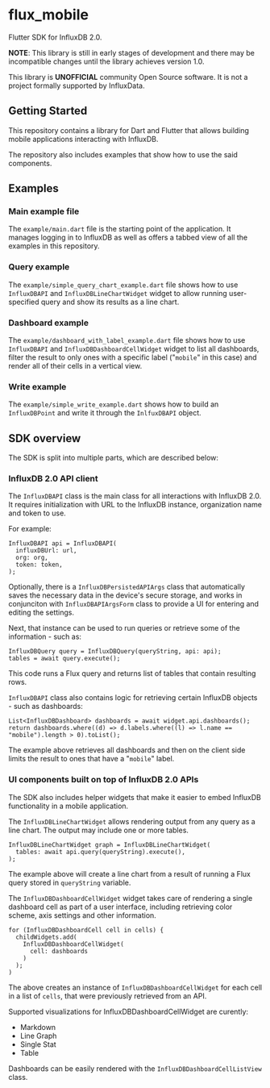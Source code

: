 # flux_mobile

Flutter SDK for InfluxDB 2.0.

**NOTE**: This library is still in early stages of development and there may be incompatible changes until the library achieves version 1.0.

This library is **UNOFFICIAL** community Open Source software. It is not a project formally supported by InfluxData. 

## Getting Started

This repository contains a library for Dart and Flutter that allows building mobile applications interacting with InfluxDB.

The repository also includes examples that show how to use the said components.

## Examples

### Main example file

The `example/main.dart` file is the starting point of the application. It manages logging in to InfluxDB as well as offers a tabbed view of all the examples in this repository.

### Query example

The `example/simple_query_chart_example.dart` file shows how to use `InfluxDBAPI` and `InfluxDBLineChartWidget` widget to allow running user-specified query and show its results as a line chart.

### Dashboard example

The `example/dashboard_with_label_example.dart` file shows how to use `InfluxDBAPI` and `InfluxDBDashboardCellWidget` widget to list all dashboards, filter the result to only ones with a specific label ("`mobile`" in this case) and render all of their cells in a vertical view.

### Write example

The `example/simple_write_example.dart` shows how to build an `InfluxDBPoint` and write it through the `InlfuxDBAPI` object.

## SDK overview

The SDK is split into multiple parts, which are described below:

### InfluxDB 2.0 API client

The `InfluxDBAPI` class is the main class for all interactions with InfluxDB 2.0. It requires initialization with URL to the InfluxDB instance, organization name and token to use.

For example:

```
InfluxDBAPI api = InfluxDBAPI(
  influxDBUrl: url,
  org: org,
  token: token,
);
```

Optionally, there is a `InfluxDBPersistedAPIArgs` class that automatically saves the necessary data in the device's secure storage, and works in conjunciton with `InfluxDBAPIArgsForm` class to provide a UI for entering and editing the settings.


Next, that instance can be used to run queries or retrieve some of the information - such as:

```
InfluxDBQuery query = InfluxDBQuery(queryString, api: api);
tables = await query.execute();
```

This code runs a Flux query and returns list of tables that contain resulting rows.

`InfluxDBAPI` class also contains logic for retrieving certain InfluxDB objects - such as dashboards:

```
List<InfluxDBDashboard> dashboards = await widget.api.dashboards();
return dashboards.where((d) => d.labels.where((l) => l.name == "mobile").length > 0).toList();
```

The example above retrieves all dashboards and then on the client side limits the result to ones that have a "`mobile`" label.

### UI components built on top of InfluxDB 2.0 APIs

The SDK also includes helper widgets that make it easier to embed InfluxDB functionality in a mobile application.

The `InfluxDBLineChartWidget` allows rendering output from any query as a line chart. The output may include one or more tables.

```
InfluxDBLineChartWidget graph = InfluxDBLineChartWidget(
  tables: await api.query(queryString).execute(),
);
```

The example above will create a line chart from a result of running a Flux query stored in `queryString` variable.

The `InfluxDBDashboardCellWidget` widget takes care of rendering a single dashboard cell as part of a user interface, including retrieving color scheme, axis settings and other information.

```
for (InfluxDBDashboardCell cell in cells) {
  childWidgets.add(
    InfluxDBDashboardCellWidget(
      cell: dashboards
    )
  );
)
```

The above creates an instance of `InfluxDBDashboardCellWidget` for each cell in a list of `cells`, that were previously retrieved from an API.

Supported visualizations for InfluxDBDashboardCellWidget are curently:
 * Markdown
 * Line Graph
 * Single Stat
 * Table

 Dashboards can be easily rendered with the `InfluxDBDashboardCellListView` class.
